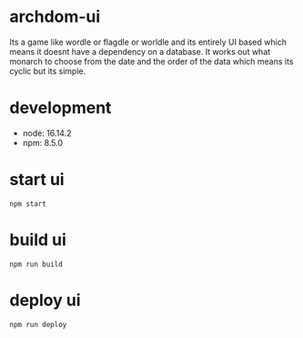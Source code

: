 # archdom-ui

Its a game like wordle or flagdle or worldle and its entirely UI based which means it doesnt have a dependency on a database. It works out what monarch to choose from the date and the order of the data which means its cyclic but its simple.

# development

- node: 16.14.2
- npm: 8.5.0

# start ui

`npm start`

# build ui

`npm run build`

# deploy ui

`npm run deploy`
